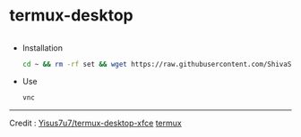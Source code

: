 # termux-desktop

![]()

+ Installation
   ```bash
   cd ~ && rm -rf set && wget https://raw.githubusercontent.com/ShivaShirsath/termux-desktop/main/set && chmod +x * && bash set
   ```
+ Use 
   ```bash
   vnc
   ```
***

Credit : 
[Yisus7u7/termux-desktop-xfce](https://github.com/Yisus7u7/termux-desktop-xfce)
[termux](https://github.com/termux)
